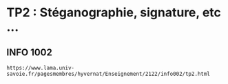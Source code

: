# TP2 : Stéganographie, signature, etc ...
## INFO 1002
`https://www.lama.univ-savoie.fr/pagesmembres/hyvernat/Enseignement/2122/info002/tp2.html`
